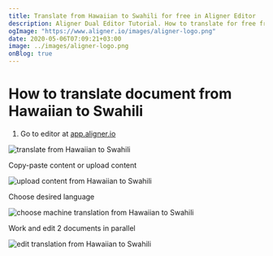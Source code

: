 ```yaml
---
title: Translate from Hawaiian to Swahili for free in Aligner Editor
description: Aligner Dual Editor Tutorial. How to translate for free from Hawaiian to Swahili. Aligner is multilingual document management platform. 
ogImage: "https://www.aligner.io/images/aligner-logo.png"
date: 2020-05-06T07:09:21+03:00
image: ../images/aligner-logo.png
onBlog: true
---
```


# How to translate document from Hawaiian to Swahili

1. Go to editor at [app.aligner.io](https://app.aligner.io "Aligner App web page")

![translate from Hawaiian to Swahili](../aligner-blank-editor.png "translate from Hawaiian to Swahili")

Copy-paste content or upload content

![upload content from Hawaiian to Swahili](../aligner-uploaded-document.png "upload content from Hawaiian to Swahili")

Choose desired language

![choose machine translation from Hawaiian to Swahili](../aligner-language-dropdown.png "choose machine translation from Hawaiian to Swahili")

Work and edit 2 documents in parallel

![edit translation from Hawaiian to Swahili](../aligner-double-sitded-editor.png "edit translation from Hawaiian to Swahili")

